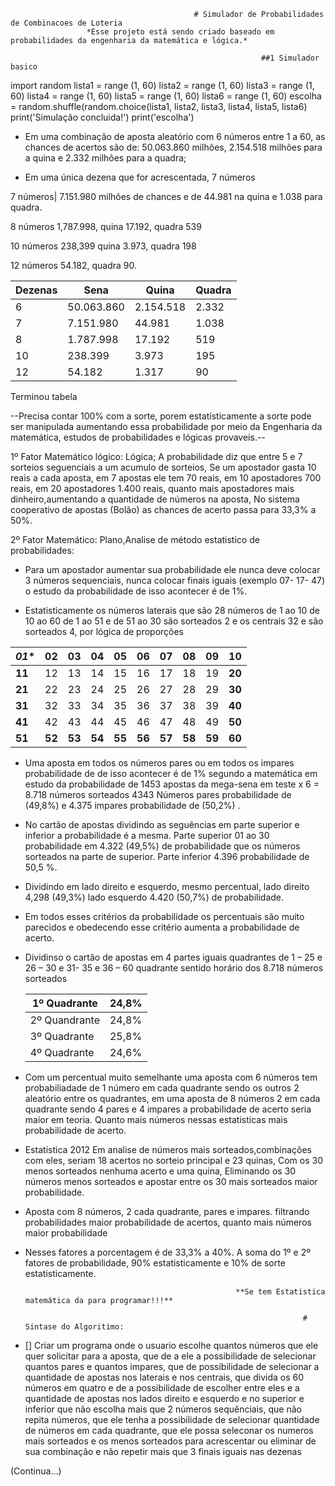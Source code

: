                                              # Simulador de Probabilidades de Combinacoes de Loteria
                     *Esse projeto está sendo criado baseado em probabilidades da engenharia da matemática e lógica.*

                                                            ##1 Simulador basico 

import random
lista1 = range (1, 60)
lista2 = range (1, 60)
lista3 = range (1, 60)
lista4 = range (1, 60)
lista5 = range (1, 60)
lista6 = range (1, 60)
escolha = random.shuffle(random.choice(lista1, lista2, lista3, lista4, lista5, lista6)
print('Simulação concluida!')
print('escolha')

* Em uma combinação de aposta aleatório com 6 números entre 1 a 60, as chances de acertos são de: 
     50.063.860 milhões, 2.154.518 milhões para a quina e 2.332 milhões para a quadra;

* Em uma única dezena que for acrescentada, 7 números 

7  números| 7.151.980 milhões de chances e de 44.981 na quina e 1.038 para quadra. 

8  números 1,787.998, quina 17.192, quadra 539

10  números 238,399 quina 3.973, quadra 198

12  números 54.182, quadra 90.



  Dezenas | Sena | Quina | Quadra
  ---|---|---|---|
  6 | 50.063.860 | 2.154.518 | 2.332 
  7 | 7.151.980 | 44.981 | 1.038 
  8 | 1.787.998 | 17.192 | 519
  10 | 238.399 | 3.973 | 195
  12 | 54.182 | 1.317 | 90 |
  
  Terminou tabela
  
--Precisa contar 100% com a sorte, porem estatísticamente a sorte pode ser manipulada aumentando essa probabilidade por meio da Engenharia da matemática, estudos de probabilidades e lógicas provaveis.--


1º Fator Matemático lógico: Lógica; A probabilidade diz que entre 5 e 7 sorteios seguenciais a um acumulo de sorteios, Se um apostador gasta 10 reais a cada aposta, em 7 apostas ele tem 70 reais, em 10 apostadores 700 reais, em 20 apostadores 1.400 reais, quanto mais apostadores mais dinheiro,aumentando a quantidade de números na aposta, No sistema cooperativo de apostas (Bolão) as chances de acerto passa para 33,3% a 50%. 

2º Fator Matemático: Plano,Analise de método estatistico de probabilidades:   

 * Para um apostador aumentar sua probabilidade ele nunca deve colocar 3 números sequenciais, nunca colocar finais iguais (exemplo 07- 17- 47) o estudo da probabilidade de isso acontecer é de 1%.

 * Estatisticamente os números laterais que são 28 números de 1 ao 10 de 10 ao 60 de 1 ao 51 e de 51 ao 30 são sorteados 2 e os centrais 32 e são sorteados 4, por lógica de proporções
 
  *01** | **02** | **03** | **04** | **05** | **06** | **07** | **08** | **09** | **10** 
  ---|---|---|---|---|---|---|---|---|---
  **11** | 12 | 13 | 14 | 15 | 16 | 17 | 18 | 19 | **20**
  **21** | 22 | 23 | 24 | 25 | 26 | 27 | 28 | 29 | **30**
  **31** | 32 | 33 | 34 | 35 | 36 | 37 | 38 | 39 | **40**
  **41** | 42 | 43 | 44 | 45 | 46 | 47 | 48 | 49 | **50**
  **51** | **52** | **53** | **54** | **55** | **56** | **57** | **58** | **59** | **60**
  
         
 * Uma aposta em todos os números pares ou em todos os impares probabilidade de de isso acontecer é de 1% segundo a matemática em estudo da probabilidade de 1453 apostas da mega-sena em teste x 6 = 8.718 números sorteados 4343 Números pares probabilidade de (49,8%) e 4.375 impares probabilidade de (50,2%) .

* No cartão de apostas dividindo as seguências em parte superior e inferior a probabilidade é a mesma. Parte superior 01 ao 30 probabilidade em 4.322 (49,5%) de probabilidade que os números sorteados na parte de superior. Parte inferior 4.396 probabilidade de 50,5 %.

* Dividindo em lado direito e esquerdo, mesmo percentual, lado direito 4,298 (49,3%) lado esquerdo 4.420 (50,7%) de probabilidade.

* Em todos esses critérios da probabilidade os percentuais são muito parecidos e obedecendo esse critério aumenta a probabilidade de acerto.

* Dividinso o cartão de apostas em 4 partes iguais quadrantes de 1 – 25 e 26 – 30 e 31- 35 e 36 – 60 quadrante sentido horário dos 8.718 números sorteados

   1º Quadrante | 24,8%
   ---|---|
   2º Quandrante | 24,8%
   3º Quadrante | 25,8%
   4º Quadrante | 24,6%

* Com um percentual muito semelhante uma aposta com 6 números tem probabiliadade de 1 número em cada quadrante sendo os outros 2 aleatório entre os quadrantes, em uma aposta de 8 números 2 em cada quadrante sendo 4 pares e 4 impares a probabilidade de acerto seria maior em teoria. Quanto mais números nessas estatisticas mais probabilidade de acerto.

* Estatística 2012
 Em analise de números mais sorteados,combinações com eles, seriam 18 acertos no sorteio principal e 23 quinas, Com os 30 menos sorteados nenhuma acerto e uma quina, Eliminando os 30 números menos sorteados e apostar entre os 30 mais sorteados maior probabilidade.

 * Aposta com 8 números, 2 cada quadrante, pares e impares. filtrando probabilidades maior probabilidade de acertos, quanto mais números maior probabilidade

 * Nesses fatores a porcentagem é de 33,3% a 40%. A soma do 1º e 2º fatores de probabilidade, 90% estatisticamente e 10% de sorte estatisticamente.

     
                                                      **Se tem Estatistica matemática da para programar!!!**

                                                                     # Sintase do Algoritimo:

- [] Criar um programa onde o usuario escolhe quantos números que ele quer solicitar para a aposta, que de a ele a possibilidade de selecionar quantos pares e quantos impares, que de possibilidade de  selecionar a quantidade de apostas nos laterais e nos centrais, que divida os 60 números em quatro e de a possibilidade de escolher entre eles e a quantidade de apostas nos lados direito e esquerdo e no superior e inferior que não escolha mais que 2 números sequênciais, que não repita números, que ele tenha a possibilidade de selecionar quantidade de números em cada quadrante, que ele possa seleconar os numeros mais sorteados e os menos sorteados para acrescentar ou eliminar de sua combinação e não repetir mais que 3 finais iguais nas dezenas

(Continua...)




